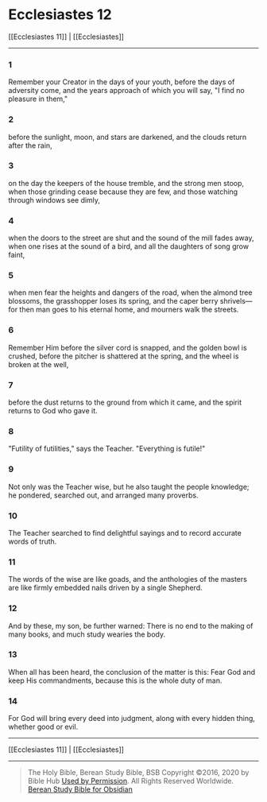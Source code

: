 # Ecclesiastes 12

[[Ecclesiastes 11]] | [[Ecclesiastes]]

---

### 1
Remember your Creator in the days of your youth, before the days of adversity come, and the years approach of which you will say, "I find no pleasure in them,"

### 2
before the sunlight, moon, and stars are darkened, and the clouds return after the rain,

### 3
on the day the keepers of the house tremble, and the strong men stoop, when those grinding cease because they are few, and those watching through windows see dimly,

### 4
when the doors to the street are shut and the sound of the mill fades away, when one rises at the sound of a bird, and all the daughters of song grow faint,

### 5
when men fear the heights and dangers of the road, when the almond tree blossoms, the grasshopper loses its spring, and the caper berry shrivels—for then man goes to his eternal home, and mourners walk the streets.

### 6
Remember Him before the silver cord is snapped, and the golden bowl is crushed, before the pitcher is shattered at the spring, and the wheel is broken at the well,

### 7
before the dust returns to the ground from which it came, and the spirit returns to God who gave it.

### 8
"Futility of futilities," says the Teacher. "Everything is futile!"

### 9
Not only was the Teacher wise, but he also taught the people knowledge; he pondered, searched out, and arranged many proverbs.

### 10
The Teacher searched to find delightful sayings and to record accurate words of truth.

### 11
The words of the wise are like goads, and the anthologies of the masters are like firmly embedded nails driven by a single Shepherd.

### 12
And by these, my son, be further warned: There is no end to the making of many books, and much study wearies the body.

### 13
When all has been heard, the conclusion of the matter is this: Fear God and keep His commandments, because this is the whole duty of man.

### 14
For God will bring every deed into judgment, along with every hidden thing, whether good or evil.

---

[[Ecclesiastes 11]] | [[Ecclesiastes]]

---

> The Holy Bible, Berean Study Bible, BSB
> Copyright &copy;2016, 2020 by Bible Hub
> [Used by Permission](https://berean.bible/terms.htm). All Rights Reserved Worldwide.
> [Berean Study Bible for Obsidian](https://github.com/gapmiss/berean-study-bible-for-obsidian)</small>

